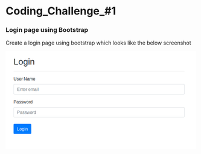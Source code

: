 # Coding_Challenge_#1

###  Login page using Bootstrap

Create a login page using bootstrap which looks like the below screenshot

![bootstrap login page](images/bootstrap-login-page.png)

